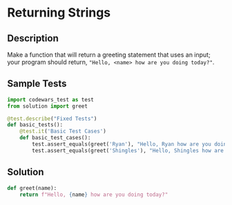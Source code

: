 # Returning Strings


## Description
Make a function that will return a greeting statement that uses an input; your program should return, `"Hello, <name> how are you doing today?"`.


## Sample Tests
```python
import codewars_test as test
from solution import greet

@test.describe("Fixed Tests")
def basic_tests():
    @test.it('Basic Test Cases')
    def basic_test_cases():
        test.assert_equals(greet('Ryan'), "Hello, Ryan how are you doing today?")
        test.assert_equals(greet('Shingles'), "Hello, Shingles how are you doing today?")
```


## Solution
```python
def greet(name):
    return f"Hello, {name} how are you doing today?"
```
